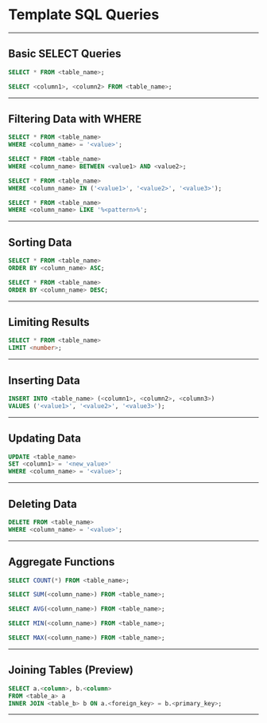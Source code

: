 # Template SQL Queries

---

## Basic SELECT Queries

```sql
SELECT * FROM <table_name>;
```

```sql
SELECT <column1>, <column2> FROM <table_name>;
```

---

## Filtering Data with WHERE

```sql
SELECT * FROM <table_name>
WHERE <column_name> = '<value>';
```

```sql
SELECT * FROM <table_name>
WHERE <column_name> BETWEEN <value1> AND <value2>;
```

```sql
SELECT * FROM <table_name>
WHERE <column_name> IN ('<value1>', '<value2>', '<value3>');
```

```sql
SELECT * FROM <table_name>
WHERE <column_name> LIKE '%<pattern>%';
```

---

## Sorting Data

```sql
SELECT * FROM <table_name>
ORDER BY <column_name> ASC;
```

```sql
SELECT * FROM <table_name>
ORDER BY <column_name> DESC;
```

---

## Limiting Results

```sql
SELECT * FROM <table_name>
LIMIT <number>;
```

---

## Inserting Data

```sql
INSERT INTO <table_name> (<column1>, <column2>, <column3>)
VALUES ('<value1>', '<value2>', '<value3>');
```

---

## Updating Data

```sql
UPDATE <table_name>
SET <column1> = '<new_value>'
WHERE <column_name> = '<value>';
```

---

## Deleting Data

```sql
DELETE FROM <table_name>
WHERE <column_name> = '<value>';
```

---

## Aggregate Functions

```sql
SELECT COUNT(*) FROM <table_name>;
```

```sql
SELECT SUM(<column_name>) FROM <table_name>;
```

```sql
SELECT AVG(<column_name>) FROM <table_name>;
```

```sql
SELECT MIN(<column_name>) FROM <table_name>;
```

```sql
SELECT MAX(<column_name>) FROM <table_name>;
```

---

## Joining Tables (Preview)

```sql
SELECT a.<column>, b.<column>
FROM <table_a> a
INNER JOIN <table_b> b ON a.<foreign_key> = b.<primary_key>;
```

---
